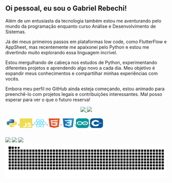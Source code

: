 ## Oi pessoal, eu sou o Gabriel Rebechi!


Além de um entusiasta da tecnologia também estou me aventurando pelo mundo da programação enquanto curso Análise e Desenvolvimento de Sistemas.

Já dei meus primeiros passos em plataformas low code, como FlutterFlow e AppSheet, mas recentemente me apaixonei pelo Python e estou me divertindo muito explorando essa linguagem incrível.

Estou mergulhando de cabeça nos estudos de Python, experimentando diferentes projetos e aprendendo algo novo a cada dia. Meu objetivo é expandir meus conhecimentos e compartilhar minhas experiências com vocês.

Embora meu perfil no GitHub ainda esteja começando, estou animado para preenchê-lo com projetos legais e contribuições interessantes. Mal posso esperar para ver o que o futuro reserva!

<!--github stats-->
<div align="center" style="display: inline">
   <a href="https://github.com/grebechi">
   <div style="display: inline_block">
      <img height="175em" src="https://github-readme-stats.vercel.app/api?username=grebechi&show_icons=true&include_all_commits=true&count_private=true&bg_color=151515&border_color=9C4E6A&title_color=d7d8c0&text_color=d1c89a&icon_color=5aa2c9"/>
      <img height="175em" src="https://github-readme-stats.vercel.app/api/top-langs/?username=grebechi&layout=compact&langs_count=7&bg_color=151515&border_color=9C4E6A&title_color=d7d8c0&text_color=d5e5e4&icon_color=5aa2c9"/>
   </div>
</div>
     
<div style="display: inline_block"><br>
  <img align="center" alt="gab-Python" height="30" width="40" src="https://raw.githubusercontent.com/devicons/devicon/master/icons/python/python-original.svg">
  <img align="center" alt="gab-Js" height="30" width="40" src="https://raw.githubusercontent.com/devicons/devicon/master/icons/javascript/javascript-plain.svg">
  <img align="center" alt="gab-React" height="30" width="40" src="https://raw.githubusercontent.com/devicons/devicon/master/icons/react/react-original.svg">
  <img align="center" alt="gab-HTML" height="30" width="40" src="https://raw.githubusercontent.com/devicons/devicon/master/icons/html5/html5-original.svg">
  <img align="center" alt="gab-CSS" height="30" width="40" src="https://raw.githubusercontent.com/devicons/devicon/master/icons/css3/css3-original.svg">
  <img align="center" alt="gab-Arduino" height="30" width="40" src="https://github.com/tandpfun/skill-icons/blob/main/icons/Arduino.svg">
  <img align="center" alt="gab-C" height="30" width="40" src="https://github.com/tandpfun/skill-icons/blob/main/icons/CPP.svg">
</div>
  
  ##
 
<div>
  <a href="https://www.instagram.com/grebechi" target="_blank"><img src="https://img.shields.io/badge/-Instagram-%23E4405F?style=for-the-badge&logo=instagram&logoColor=white" target="_blank"></a>
  <a href = "mailto:bibo.rebechi@gmail.co"><img src="https://img.shields.io/badge/-Gmail-%23333?style=for-the-badge&logo=gmail&logoColor=white" target="_blank"></a>
  <a href="https://www.linkedin.com/in/gabriel-rebechi-a81801187/" target="_blank"><img src="https://img.shields.io/badge/-LinkedIn-%230077B5?style=for-the-badge&logo=linkedin&logoColor=white" target="_blank"></a> 
</div>

<picture>
  <source media="(prefers-color-scheme: dark)" srcset="https://raw.githubusercontent.com/grebechi/grebechi/output/github-contribution-grid-snake-dark.svg">
  <source media="(prefers-color-scheme: light)" srcset="https://raw.githubusercontent.com/grebechi/grebechi/output/github-contribution-grid-snake.svg">
  <img alt="github contribution grid snake animation" src="https://raw.githubusercontent.com/grebechi/grebechi/output/github-contribution-grid-snake.svg">
</picture>
